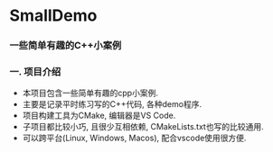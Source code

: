 # SmallDemo
### 一些简单有趣的C++小案例
### 一. 项目介绍
- 本项目包含一些简单有趣的cpp小案例.
- 主要是记录平时练习写的C++代码, 各种demo程序.
- 项目构建工具为CMake, 编辑器是VS Code.
- 子项目都比较小巧, 且很少互相依赖, CMakeLists.txt也写的比较通用.
- 可以跨平台(Linux, Windows, Macos), 配合vscode使用很方便.
